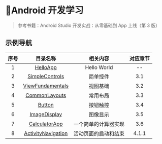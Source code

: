 # 📱Android 开发学习

> 参考书籍：Android Studio 开发实战：从零基础到 App 上线（第 3 版）

## 示例导航

| 序号 | 目录名称 | 相关内容 | 对应章节 |
| :---: | :---: | :---: | :---: |
| 1 | [HelloApp](./HelloApp) | Hello World | -- |
| 2 | [SimpleControls](./SimpleControls) | 简单控件 | 3.1 |
| 3 | [ViewFundamentals](./ViewFundamentals) | 视图基础 | 3.2 |
| 4 | [CommonLayouts](./CommonLayouts) | 常用布局 | 3.3 |
| 5 | [Button](./Button) | 按钮触控 | 3.4 |
| 6 | [ImageDisplay](./ImageDisplay) | 图像显示 | 3.5 |
| 7 | [CalculatorApp](./CalculatorApp) | 一个简单的计算器实现 | 3.6 |
| 8 | [ActivityNavigation](./ActivityNavigation) | 活动页面的启动和结束 | 4.1.1
